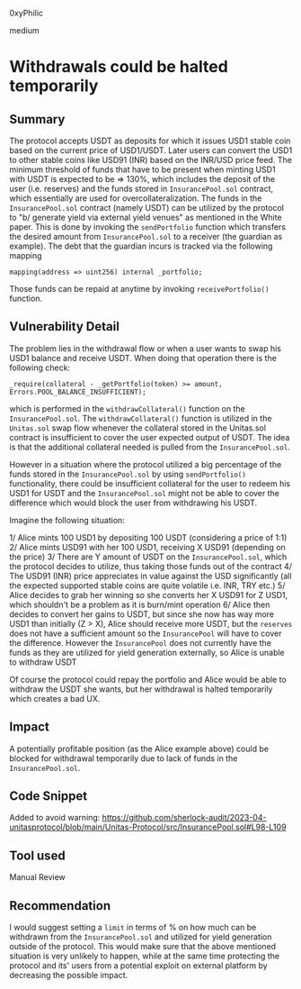 0xyPhilic

medium

# Withdrawals could be halted temporarily

## Summary

The protocol accepts USDT as deposits for which it issues USD1 stable coin based on the current price of USD1/USDT. Later users can convert the USD1 to other stable coins like USD91 (INR) based on the INR/USD price feed. The minimum threshold of funds that have to be present when minting USD1 with USDT is expected to be => 130%, which includes the deposit of the user (i.e. reserves) and the funds stored in `InsurancePool.sol` contract, which essentially are used for overcollateralization. The funds in the `InsurancePool.sol` contract (namely USDT) can be utilized by the protocol to "b/ generate yield via external yield venues" as mentioned in the White paper. This is done by invoking the `sendPortfolio` function which transfers the desired amount from  `InsurancePool.sol`  to a receiver (the guardian as example). The debt that the guardian incurs is tracked via the following mapping 
```solidity
mapping(address => uint256) internal _portfolio;
```
Those funds can be repaid at anytime by invoking `receivePortfolio()` function.

## Vulnerability Detail

The problem lies in the withdrawal flow or when a user wants to swap his USD1 balance and receive USDT. When doing that operation there is the following check:

```solidity
_require(collateral - _getPortfolio(token) >= amount, Errors.POOL_BALANCE_INSUFFICIENT);
```

which is performed in the `withdrawCollateral()` function on the `InsurancePool.sol`. The `withdrawCollateral()` function is utilized in the `Unitas.sol` swap flow whenever the collateral stored in the Unitas.sol contract is insufficient to cover the user expected output of USDT. The idea is that the additional collateral needed is pulled from the `InsurancePool.sol`.

However in a situation where the protocol utilized a big percentage of the funds stored in the `InsurancePool.sol` by using `sendPortfolio()` functionality, there could be insufficient collateral for the user to redeem his USD1 for USDT and the `InsurancePool.sol` might not be able to cover the difference which would block the user from withdrawing his USDT.

Imagine the following situation:

1/ Alice mints 100 USD1 by depositing 100 USDT (considering a price of 1:1)
2/ Alice mints USD91 with her 100 USD1, receiving X USD91 (depending on the price)
3/ There are Y amount of USDT on the `InsurancePool.sol`, which the protocol decides to utilize, thus taking those funds out of the contract
4/ The USD91 (INR) price appreciates in value against the USD significantly (all the expected supported stable coins are quite volatile i.e. INR, TRY etc.)
5/ Alice decides to grab her winning so she converts her X USD91 for Z USD1, which shouldn't be a problem as it is burn/mint operation
6/ Alice then decides to convert her gains to USDT, but since she now has way more USD1 than initially (Z > X), Alice should receive more USDT, but the `reserves` does not have a sufficient amount so the `InsurancePool` will have to cover the difference. However the `InsurancePool` does not currently have the funds as they are utilized for yield generation externally, so Alice is unable to withdraw USDT

Of course the protocol could repay the portfolio and Alice would be able to withdraw the USDT she wants, but her withdrawal is halted temporarily which creates a bad UX.

## Impact

A potentially profitable position (as the Alice example above) could be blocked for withdrawal temporarily due to lack of funds in the `InsurancePool.sol`.

## Code Snippet

Added to avoid warning: https://github.com/sherlock-audit/2023-04-unitasprotocol/blob/main/Unitas-Protocol/src/InsurancePool.sol#L98-L109

## Tool used

Manual Review

## Recommendation

I would suggest setting a `limit` in terms of % on how much can be withdrawn from the `InsurancePool.sol` and utilized for yield generation outside of the protocol. This would make sure that the above mentioned situation is very unlikely to happen, while at the same time protecting the protocol and its' users from a potential exploit on external platform by decreasing the possible impact.